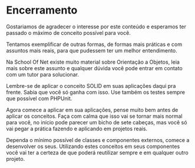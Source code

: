 # Encerramento

Gostariamos de agradecer o interesse por este conteúdo e esperamos ter passado o máximo de conceito possível para você.

Tentamos exemplificar de outras formas, de formas mais práticas e com assuntos mais reais, para que pudessem ter um melhor entendimento.

Na School Of Net existe muito material sobre Orientação a Objetos, leia mais sobre este assunto e qualquer dúvida você pode entrar em contato com um tutor para solucionar.

Lembre-se de aplicar o conceito SOLID em suas aplicações daqui pra frente. Sabia que você só ganha com isso. Use também os testes sempre que possível com PHPUnit.

Agora comece a aplicar em sua aplicações, pense muito bem antes de aplicar os conceitos. Faça com calma que isso vai se tornar mais normal para você, no início pode parecer um bicho de sete cabeças, mas você só vai pegar a prática fazendo e aplicando em projetos reais.

Dependa o mínimo possível de classes e componentes externos, comece a desenvolver os seus. Utilizando estes conceitos em seus componentes você vai ter a certeza de que poderá reutilizar sempre e em qualquer outro projeto.
